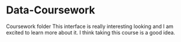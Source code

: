 # Data-Coursework
Coursework folder
This interface is really interesting looking and I am excited to learn more about it. I think taking this course is a good idea. 
